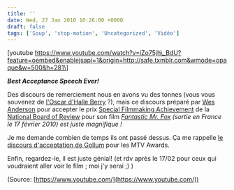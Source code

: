 ```yaml
---
title: ''
date: Wed, 27 Jan 2010 10:26:00 +0000
draft: false
tags: ['Soup', 'stop-motion', 'Uncategorized', 'Vidéo']
---
```


\[youtube https://www.youtube.com/watch?v=iZo75jh\_BdU?feature=oembed&enablejsapi=1&origin=http://safe.txmblr.com&wmode=opaque&w=500&h=281\]

**_Best Acceptance Speech Ever!_**

Des discours de remerciement nous en avons vu des tonnes (vous vous souvenez de [l'Oscar d'Halle Berry](http://www.metacafe.com/watch/2478896/halle_berrys_emotional_oscar_acceptance_speech/) ?), mais ce discours préparé par [Wes Anderson](http://en.wikipedia.org/wiki/Wes_Anderson) pour accepter le prix [Special Filmmaking Achievement](http://www.nbrmp.org/awards/awards.cfm?award=Special%20Filmmaking%20Achievement) de la [National Board of Review](http://www.nbrmp.org/) pour son film _[Fantastic Mr. Fox](http://www.allocine.fr/film/fichefilm_gen_cfilm=114976.html) (sortie en France le 17 février 2010) est juste magnifique !_

Je me demande combien de temps ils ont passé dessus. Ça me rappelle [le discours d'acceptation de Gollum](http://www.youtube.com/watch?v=cuUGdXGhurQ) pour les MTV Awards.

Enfin, regardez-le, il est juste génial! (et rdv après le 17/02 pour ceux qui voudraient aller voir le film ; moi j'y serai ;) )

(Source: [https://www.youtube.com/](https://www.youtube.com/))